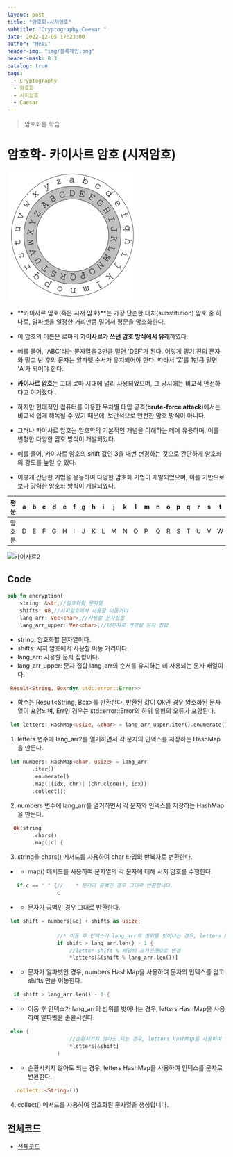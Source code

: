 ```yaml
---
layout: post
title: "암호화-시저암호"
subtitle: "Cryptography-Caesar "
date: 2022-12-05 17:23:00
author: "Hebi"
header-img: "img/블록체인.png"
header-mask: 0.3
catalog: true
tags:
  - Cryptography
  - 암호화
  - 시저암호
  - Caesar
---
```


> 암호화를 학습

# 암호학- 카이사르 암호 (시저암호)

![시저암호](/img/Caesar_circle.png)

- **카이사르 암호(혹은 시저 암호)**는 가장 단순한 대치(substitution) 암호 중 하나로, 알파벳을 일정한 거리만큼 밀어서 평문을 암호화한다.
- 이 암호의 이름은 로마의 **카이사르가 쓰던 암호 방식에서 유래**하였다.

- 예를 들어, 'ABC'라는 문자열을 3만큼 밀면 'DEF'가 된다. 이렇게 밀기 전의 문자와 밀고 난 후의 문자는 알파벳 순서가 유지되어야 한다. 따라서 'Z'를 1만큼 밀면 'A'가 되어야 한다.

- **카이사르 암호**는 고대 로마 시대에 널리 사용되었으며, 그 당시에는 비교적 안전하다고 여겨졌다 .
- 하지만 현대적인 컴퓨터를 이용한 무차별 대입 공격(**brute-force attack**)에서는 비교적 쉽게 해독될 수 있기 때문에, 보안적으로 안전한 암호 방식이 아니다.

- 그러나 카이사르 암호는 암호학의 기본적인 개념을 이해하는 데에 유용하며, 이를 변형한 다양한 암호 방식이 개발되었다.
- 예를 들어, 카이사르 암호의 shift 값인 3을 매번 변경하는 것으로 간단하게 암호화의 강도를 높일 수 있다.
- 이렇게 간단한 기법을 응용하여 다양한 암호화 기법이 개발되었으며, 이를 기반으로 보다 강력한 암호화 방식이 개발되었다.

| 평문   | a   | b   | c   | d   | e   | f   | g   | h   | i   | j   | k   | l   | m   | n   | o   | p   | q   | r   | s   | t   | u   | v   | w   | x   | y   | z   |
| ------ | --- | --- | --- | --- | --- | --- | --- | --- | --- | --- | --- | --- | --- | --- | --- | --- | --- | --- | --- | --- | --- | --- | --- | --- | --- | --- |
| 암호문 | D   | E   | F   | G   | H   | I   | J   | K   | L   | M   | N   | O   | P   | Q   | R   | S   | T   | U   | V   | W   | X   | Y   | Z   | A   | B   | C   |

![카이사르2](https://user-images.githubusercontent.com/88940298/205244684-5d6acbd3-556e-49fc-b92f-b667b1093bd2.svg)

## Code

```rs
pub fn encryption(
    string: &str,//암호화할 문자열
    shifts: u8,//시저암호에서 사용할 이동거리
    lang_arr: Vec<char>,//사용할 문자집합
    lang_arr_upper: Vec<char>,//대문자로 변경할 문자 집합
```

- string: 암호화할 문자열이다.
- shifts: 시저 암호에서 사용할 이동 거리이다.
- lang_arr: 사용할 문자 집합이다.
- lang_arr_upper: 문자 집합 lang_arr의 순서를 유지하는 데 사용되는 문자 배열이다.

```rs
 Result<String, Box<dyn std::error::Error>>
```

- 함수는 Result<String, Box<dyn std::error::Error>>를 반환한다. 반환된 값이 Ok인 경우 암호화된 문자열이 포함되며, Err인 경우는 std::error::Error의 하위 유형의 오류가 포함된다.

```rs
 let letters: HashMap<usize, &char> = lang_arr_upper.iter().enumerate().collect();
```

1. letters 변수에 lang_arr2를 열거하면서 각 문자의 인덱스를 저장하는 HashMap을 만든다.

```rs
 let numbers: HashMap<char, usize> = lang_arr
        .iter()
        .enumerate()
        .map(|(idx, chr)| (chr.clone(), idx))
        .collect();
```

2. numbers 변수에 lang_arr를 열거하면서 각 문자와 인덱스를 저장하는 HashMap을 만든다.

```rs
  Ok(string
        .chars()
        .map(|c| {
```

3. string을 chars() 메서드를 사용하여 char 타입의 반복자로 변환한다.

- - map() 메서드를 사용하여 문자열의 각 문자에 대해 시저 암호를 수행한다.

```rs
   if c == ' ' {//    * 문자가 공백인 경우 그대로 반환합니다.
                c
```

- - 문자가 공백인 경우 그대로 반환한다.

```rs
 let shift = numbers[&c] + shifts as usize;

                //* 이동 후 인덱스가 lang_arr의 범위를 벗어나는 경우, letters HashMap을 사용하여 알파벳을 순환
                if shift > lang_arr.len() - 1 {
                    //letter shift % 배열의 크기만큼으로 변경
                    *letters[&(shift % lang_arr.len())]
```

- - 문자가 알파벳인 경우, numbers HashMap을 사용하여 문자의 인덱스를 얻고 shifts 만큼 이동한다.

```rs
  if shift > lang_arr.len() - 1 {
```

- - 이동 후 인덱스가 lang_arr의 범위를 벗어나는 경우, letters HashMap을 사용하여 알파벳을 순환시킨다.

```rs
 else {
                    //순환시키지 않아도 되는 경우, letters HashMap을 사용하여 인덱스를 문자로 변환합니다
                    *letters[&shift]
                }
```

- - 순환시키지 않아도 되는 경우, letters HashMap을 사용하여 인덱스를 문자로 변환한다.

```rs
  .collect::<String>())
```

4. collect() 메서드를 사용하여 암호화된 문자열을 생성합니다.

## 전체코드

- [전체코드](https://github.com/kyunghyunHan/Caesar_Cipher/blob/main/README.md)
